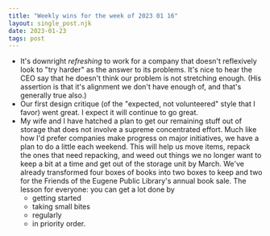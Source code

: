 ```yaml
---
title: "Weekly wins for the week of 2023 01 16"
layout: single_post.njk
date: 2023-01-23
tags: post
---
```

- It's downright _refreshing_ to work for a company that doesn't reflexively look to "try harder" as the answer to its problems. It's nice to hear the CEO say that he doesn't think our problem is not stretching enough. (His assertion is that it's alignment we don't have enough of, and that's generally true also.)
- Our first design critique (of the "expected, not volunteered" style that I favor) went great. I expect it will continue to go great.
- My wife and I have hatched a plan to get our remaining stuff out of storage that does not involve a supreme concentrated effort. Much like how I'd prefer companies make progress on major initiatives, we have a plan to do a little each weekend. This will help us move items, repack the ones that need repacking, and weed out things we no longer want to keep a bit at a time and get out of the storage unit by March. We've already transformed four boxes of books into two boxes to keep and two for the Friends of the Eugene Public Library's annual book sale. The lesson for everyone: you can get a lot done by
    - getting started
    - taking small bites
    - regularly
    - in priority order.
